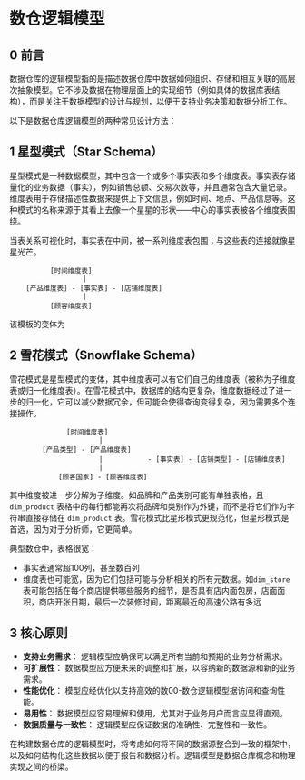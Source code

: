 # 数仓逻辑模型

## 0 前言

数据仓库的逻辑模型指的是描述数据仓库中数据如何组织、存储和相互关联的高层次抽象模型。它不涉及数据在物理层面上的实现细节（例如具体的数据库表结构），而是关注于数据模型的设计与规划，以便于支持业务决策和数据分析工作。

以下是数据仓库逻辑模型的两种常见设计方法：

## 1 星型模式（Star Schema）

星型模式是一种数据模型，其中包含一个或多个事实表和多个维度表。事实表存储量化的业务数据（事实），例如销售总额、交易次数等，并且通常包含大量记录。维度表用于存储描述性数据来提供上下文信息，例如时间、地点、产品信息等。这种模式的名称来源于其看上去像一个星星的形状——中心的事实表被各个维度表围绕。

当表关系可视化时，事实表在中间，被一系列维度表包围；与这些表的连接就像星星光芒。

```plaintext
          [时间维度表]
                  |
    [产品维度表] - [事实表] - [店铺维度表]
                  |
          [顾客维度表]
```

该模板的变体为

## 2 雪花模式（Snowflake Schema）

雪花模式是星型模式的变体，其中维度表可以有它们自己的维度表（被称为子维度表或归一化维度表）。在雪花模式中，数据库的结构更复杂，维度数据经过了进一步的归一化，它可以减少数据冗余，但可能会使得查询变得复杂，因为需要多个连接操作。

```plaintext
              [时间维度表]
                      |
        [产品类型] - [产品维度表] 
                      |           - [事实表] - [店铺类型] - [店铺维度表]
                      |
            [顾客国家] - [顾客维度表]
```

其中维度被进一步分解为子维度。如品牌和产品类别可能有单独表格，且`dim_product` 表格中的每行都能再次将品牌和类别作为外键，而不是将它们作为字符串直接存储在 `dim_product` 表。雪花模式比星形模式更规范化，但星形模式是首选，因为对于分析师，它更简单。

典型数仓中，表格很宽：

- 事实表通常超100列，甚至数百列
- 维度表也可能宽，因为它们包括可能与分析相关的所有元数据。如`dim_store` 表可能包括在每个商店提供哪些服务的细节，是否具有店内面包房，店面面积，商店开张日期，最后一次装修时间，距离最近的高速公路有多远

## 3 核心原则

- **支持业务需求**：
  逻辑模型应确保可以满足所有当前和预期的业务分析需求。
- **可扩展性**：
  数据模型应方便未来的调整和扩展，以容纳新的数据源和新的业务需求。
- **性能优化**：
  模型应经优化以支持高效的数00-数仓逻辑模型据访问和查询性能。
- **易用性**：
  数据模型应容易理解和使用，尤其对于业务用户而言应显得直观。
- **数据质量与一致性**：
  逻辑模型应保证数据的准确性、完整性和一致性。

在构建数据仓库的逻辑模型时，将考虑如何将不同的数据源整合到一致的框架中，以及如何结构化这些数据以便于报告和数据分析。逻辑模型是数据仓库概念和物理实现之间的桥梁。